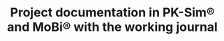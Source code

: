 ---
title:  "Project documentation in PK-Sim® and MoBi® with the working journal"
description: "As a modelling project grows, the number of files and documents associated with the modelling effort can quickly become overwhelming. This tutorial will explain how you can centralize and review this information in one single place: the working journal." 
full_url: "http://www.systems-biology.com/uploads/pics/Working_Journal_final.mp4"
icon: play  
---